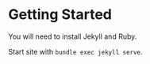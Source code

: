 # Getting Started

You will need to install Jekyll and Ruby.

Start site with `bundle exec jekyll serve`.

